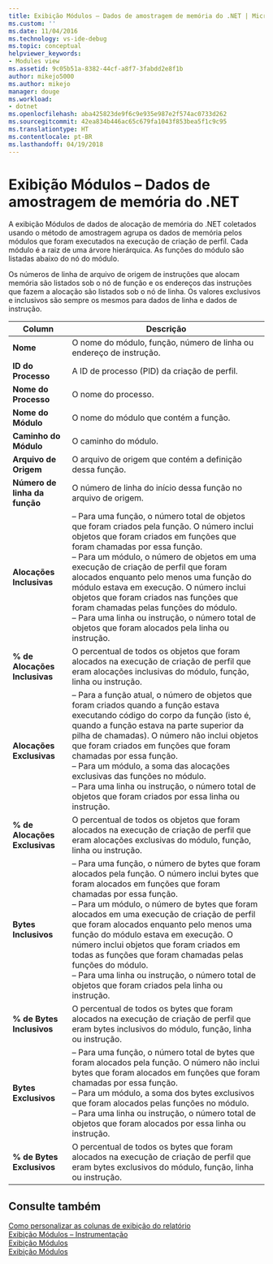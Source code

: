 ```yaml
---
title: Exibição Módulos – Dados de amostragem de memória do .NET | Microsoft Docs
ms.custom: ''
ms.date: 11/04/2016
ms.technology: vs-ide-debug
ms.topic: conceptual
helpviewer_keywords:
- Modules view
ms.assetid: 9c05b51a-8382-44cf-a8f7-3fabdd2e8f1b
author: mikejo5000
ms.author: mikejo
manager: douge
ms.workload:
- dotnet
ms.openlocfilehash: aba425823de9f6c9e935e987e2f574ac0733d262
ms.sourcegitcommit: 42ea834b446ac65c679fa1043f853bea5f1c9c95
ms.translationtype: HT
ms.contentlocale: pt-BR
ms.lasthandoff: 04/19/2018
---
```

# <a name="modules-view---net-memory-sampling-data"></a>Exibição Módulos – Dados de amostragem de memória do .NET
A exibição Módulos de dados de alocação de memória do .NET coletados usando o método de amostragem agrupa os dados de memória pelos módulos que foram executados na execução de criação de perfil. Cada módulo é a raiz de uma árvore hierárquica. As funções do módulo são listadas abaixo do nó do módulo.  
  
 Os números de linha de arquivo de origem de instruções que alocam memória são listados sob o nó de função e os endereços das instruções que fazem a alocação são listados sob o nó de linha. Os valores exclusivos e inclusivos são sempre os mesmos para dados de linha e dados de instrução.  
  
|Column|Descrição|  
|------------|-----------------|  
|**Nome**|O nome do módulo, função, número de linha ou endereço de instrução.|  
|**ID do Processo**|A ID de processo (PID) da criação de perfil.|  
|**Nome do Processo**|O nome do processo.|  
|**Nome do Módulo**|O nome do módulo que contém a função.|  
|**Caminho do Módulo**|O caminho do módulo.|  
|**Arquivo de Origem**|O arquivo de origem que contém a definição dessa função.|  
|**Número de linha da função**|O número de linha do início dessa função no arquivo de origem.|  
|**Alocações Inclusivas**|– Para uma função, o número total de objetos que foram criados pela função. O número inclui objetos que foram criados em funções que foram chamadas por essa função.<br />– Para um módulo, o número de objetos em uma execução de criação de perfil que foram alocados enquanto pelo menos uma função do módulo estava em execução. O número inclui objetos que foram criados nas funções que foram chamadas pelas funções do módulo.<br />– Para uma linha ou instrução, o número total de objetos que foram alocados pela linha ou instrução.|  
|**% de Alocações Inclusivas**|O percentual de todos os objetos que foram alocados na execução de criação de perfil que eram alocações inclusivas do módulo, função, linha ou instrução.|  
|**Alocações Exclusivas**|– Para a função atual, o número de objetos que foram criados quando a função estava executando código do corpo da função (isto é, quando a função estava na parte superior da pilha de chamadas). O número não inclui objetos que foram criados em funções que foram chamadas por essa função.<br />– Para um módulo, a soma das alocações exclusivas das funções no módulo.<br />– Para uma linha ou instrução, o número total de objetos que foram criados por essa linha ou instrução.|  
|**% de Alocações Exclusivas**|O percentual de todos os objetos que foram alocados na execução de criação de perfil que eram alocações exclusivas do módulo, função, linha ou instrução.|  
|**Bytes Inclusivos**|– Para uma função, o número de bytes que foram alocados pela função. O número inclui bytes que foram alocados em funções que foram chamadas por essa função.<br />– Para um módulo, o número de bytes que foram alocados em uma execução de criação de perfil que foram alocados enquanto pelo menos uma função do módulo estava em execução. O número inclui objetos que foram criados em todas as funções que foram chamadas pelas funções do módulo.<br />– Para uma linha ou instrução, o número total de objetos que foram criados pela linha ou instrução.|  
|**% de Bytes Inclusivos**|O percentual de todos os bytes que foram alocados na execução de criação de perfil que eram bytes inclusivos do módulo, função, linha ou instrução.|  
|**Bytes Exclusivos**|– Para uma função, o número total de bytes que foram alocados pela função. O número não inclui bytes que foram alocados em funções que foram chamadas por essa função.<br />– Para um módulo, a soma dos bytes exclusivos que foram alocados pelas funções no módulo.<br />– Para uma linha ou instrução, o número total de objetos que foram alocados por essa linha ou instrução.|  
|**% de Bytes Exclusivos**|O percentual de todos os bytes que foram alocados na execução de criação de perfil que eram bytes exclusivos do módulo, função, linha ou instrução.|  
  
## <a name="see-also"></a>Consulte também  
 [Como personalizar as colunas de exibição do relatório](../profiling/how-to-customize-report-view-columns.md)   
 [Exibição Módulos – Instrumentação](../profiling/modules-view-dotnet-memory-instrumentation-data.md)   
 [Exibição Módulos](../profiling/modules-view-sampling-data.md)   
 [Exibição Módulos](../profiling/modules-view-instrumentation-data.md)